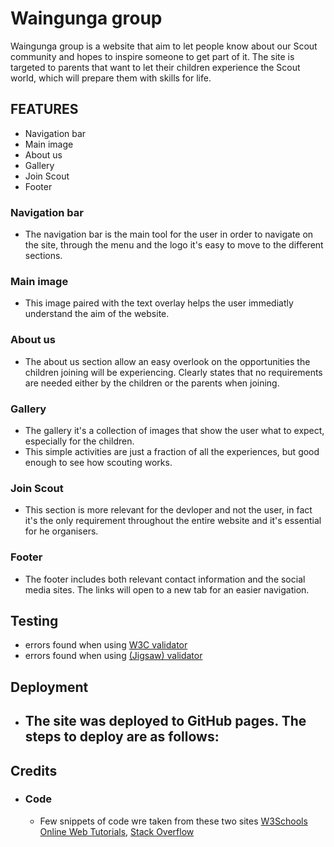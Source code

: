 # Waingunga group

Waingunga group is a website that aim to let people know about our Scout community and hopes to inspire someone to get part of it. The site is targeted to parents that want to let their children experience the Scout world, which will prepare them with skills for life. 
## FEATURES
 

- Navigation bar
- Main image
- About us
- Gallery
- Join Scout
- Footer


### Navigation bar

- The navigation bar is the main tool for the user in order to navigate on the site, through the menu and the logo it's easy to move to the different sections.


### Main image

- This image paired with the text overlay helps the user immediatly understand the aim of the website.


### About us

- The about us section allow an easy overlook on the opportunities the children joining will be experiencing.
Clearly states that no requirements are needed either by the children or the parents when joining.


### Gallery

- The gallery it's a collection of images that show the user what to expect, especially for the children.
- This simple activities are just a fraction of all the experiences, but good enough to see how scouting works.


### Join Scout

- This section is more relevant for the devloper and not the user, in fact it's the only requirement throughout the entire website and it's essential for he organisers.


### Footer

- The footer includes both relevant contact information and the social media sites. The links will open to a new tab 
 for an easier navigation.


## Testing 

- errors found when using [W3C validator](https://validator.w3.org) 
- errors found when using [(Jigsaw) validator](https://jigsaw.w3.org/css-validator/)


## Deployment
- The site was deployed to GitHub pages. The steps to deploy are as follows:
    - 

## Credits
- ### Code
    - Few snippets of code wre taken from these two sites [W3Schools Online Web Tutorials](https://www.w3schools.com/default.asp#gsc.tab=0&gsc.q=screen%20scale), [Stack Overflow](https://stackoverflow.com/)
    